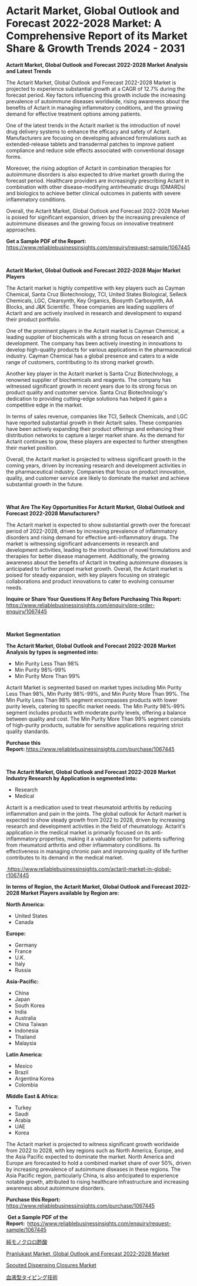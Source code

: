 <p><h1>Actarit Market, Global Outlook and Forecast 2022-2028 Market: A Comprehensive Report of its Market Share & Growth Trends 2024 - 2031</h1></p><p><strong>Actarit Market, Global Outlook and Forecast 2022-2028 Market Analysis and Latest Trends</strong></p>
<p><p>The Actarit Market, Global Outlook and Forecast 2022-2028 Market is projected to experience substantial growth at a CAGR of 12.7% during the forecast period. Key factors influencing this growth include the increasing prevalence of autoimmune diseases worldwide, rising awareness about the benefits of Actarit in managing inflammatory conditions, and the growing demand for effective treatment options among patients.</p><p>One of the latest trends in the Actarit market is the introduction of novel drug delivery systems to enhance the efficacy and safety of Actarit. Manufacturers are focusing on developing advanced formulations such as extended-release tablets and transdermal patches to improve patient compliance and reduce side effects associated with conventional dosage forms.</p><p>Moreover, the rising adoption of Actarit in combination therapies for autoimmune disorders is also expected to drive market growth during the forecast period. Healthcare providers are increasingly prescribing Actarit in combination with other disease-modifying antirheumatic drugs (DMARDs) and biologics to achieve better clinical outcomes in patients with severe inflammatory conditions.</p><p>Overall, the Actarit Market, Global Outlook and Forecast 2022-2028 Market is poised for significant expansion, driven by the increasing prevalence of autoimmune diseases and the growing focus on innovative treatment approaches.</p></p>
<p><strong>Get a Sample PDF of the Report:&nbsp;</strong> <a href="https://www.reliablebusinessinsights.com/enquiry/request-sample/1067445">https://www.reliablebusinessinsights.com/enquiry/request-sample/1067445</a></p>
<p>&nbsp;</p>
<p><strong>Actarit Market, Global Outlook and Forecast 2022-2028 Major Market Players</strong></p>
<p><p>The Actarit market is highly competitive with key players such as Cayman Chemical, Santa Cruz Biotechnology, TCI, United States Biological, Selleck Chemicals, LGC, Clearsynth, Key Organics, Biosynth Carbosynth, AA Blocks, and J&K Scientific. These companies are leading suppliers of Actarit and are actively involved in research and development to expand their product portfolio.</p><p>One of the prominent players in the Actarit market is Cayman Chemical, a leading supplier of biochemicals with a strong focus on research and development. The company has been actively investing in innovations to develop high-quality products for various applications in the pharmaceutical industry. Cayman Chemical has a global presence and caters to a wide range of customers, contributing to its strong market growth.</p><p>Another key player in the Actarit market is Santa Cruz Biotechnology, a renowned supplier of biochemicals and reagents. The company has witnessed significant growth in recent years due to its strong focus on product quality and customer service. Santa Cruz Biotechnology's dedication to providing cutting-edge solutions has helped it gain a competitive edge in the market.</p><p>In terms of sales revenue, companies like TCI, Selleck Chemicals, and LGC have reported substantial growth in their Actarit sales. These companies have been actively expanding their product offerings and enhancing their distribution networks to capture a larger market share. As the demand for Actarit continues to grow, these players are expected to further strengthen their market position.</p><p>Overall, the Actarit market is projected to witness significant growth in the coming years, driven by increasing research and development activities in the pharmaceutical industry. Companies that focus on product innovation, quality, and customer service are likely to dominate the market and achieve substantial growth in the future.</p></p>
<p>&nbsp;</p>
<p><strong>What Are The Key Opportunities For Actarit Market, Global Outlook and Forecast 2022-2028 Manufacturers?</strong></p>
<p><p>The Actarit market is expected to show substantial growth over the forecast period of 2022-2028, driven by increasing prevalence of inflammatory disorders and rising demand for effective anti-inflammatory drugs. The market is witnessing significant advancements in research and development activities, leading to the introduction of novel formulations and therapies for better disease management. Additionally, the growing awareness about the benefits of Actarit in treating autoimmune diseases is anticipated to further propel market growth. Overall, the Actarit market is poised for steady expansion, with key players focusing on strategic collaborations and product innovations to cater to evolving consumer needs.</p></p>
<p><strong>Inquire or Share Your Questions If Any Before Purchasing This Report:</strong> <a href="https://www.reliablebusinessinsights.com/enquiry/pre-order-enquiry/1067445">https://www.reliablebusinessinsights.com/enquiry/pre-order-enquiry/1067445</a></p>
<p>&nbsp;</p>
<p><strong>Market Segmentation</strong></p>
<p><strong>The Actarit Market, Global Outlook and Forecast 2022-2028 Market Analysis by types is segmented into:</strong></p>
<p><ul><li>Min Purity Less Than 98%</li><li>Min Purity 98%-99%</li><li>Min Purity More Than 99%</li></ul></p>
<p><p>Actarit Market is segmented based on market types including Min Purity Less Than 98%, Min Purity 98%-99%, and Min Purity More Than 99%. The Min Purity Less Than 98% segment encompasses products with lower purity levels, catering to specific market needs. The Min Purity 98%-99% segment includes products with moderate purity levels, offering a balance between quality and cost. The Min Purity More Than 99% segment consists of high-purity products, suitable for sensitive applications requiring strict quality standards.</p></p>
<p><strong>Purchase this Report:&nbsp;</strong><a href="https://www.reliablebusinessinsights.com/purchase/1067445">https://www.reliablebusinessinsights.com/purchase/1067445</a></p>
<p>&nbsp;</p>
<p><strong>The Actarit Market, Global Outlook and Forecast 2022-2028 Market Industry Research by Application is segmented into:</strong></p>
<p><ul><li>Research</li><li>Medical</li></ul></p>
<p><p>Actarit is a medication used to treat rheumatoid arthritis by reducing inflammation and pain in the joints. The global outlook for Actarit market is expected to show steady growth from 2022 to 2028, driven by increasing research and development activities in the field of rheumatology. Actarit's application in the medical market is primarily focused on its anti-inflammatory properties, making it a valuable option for patients suffering from rheumatoid arthritis and other inflammatory conditions. Its effectiveness in managing chronic pain and improving quality of life further contributes to its demand in the medical market.</p></p>
<p><a href="https://www.reliablebusinessinsights.com/actarit-market-in-global-r1067445">&nbsp;https://www.reliablebusinessinsights.com/actarit-market-in-global-r1067445</a></p>
<p><strong>In terms of Region, the Actarit Market, Global Outlook and Forecast 2022-2028 Market Players available by Region are:</strong></p>
<p>
    <p> <strong> North America: </strong>
        <ul>
            <li>United States</li>
            <li>Canada</li>
        </ul>
        </p> 
    <p> <strong> Europe: </strong>
        <ul>
            <li>Germany</li>
            <li>France</li>
            <li>U.K.</li>
            <li>Italy</li>
            <li>Russia</li>
        </ul>
        </p> 
    <p> <strong> Asia-Pacific: </strong>
        <ul>
            <li>China</li>
            <li>Japan</li>
            <li>South Korea</li>
            <li>India</li>
            <li>Australia</li>
            <li>China Taiwan</li>
            <li>Indonesia</li>
            <li>Thailand</li>
            <li>Malaysia</li>
        </ul>
        </p> 
    <p> <strong> Latin America: </strong>
        <ul>
            <li>Mexico</li>
            <li>Brazil</li>
            <li>Argentina Korea</li>
            <li>Colombia</li>
        </ul>
        </p> 
    <p> <strong> Middle East & Africa: </strong>
        <ul>
            <li>Turkey</li>
            <li>Saudi</li>
            <li>Arabia</li>
            <li>UAE</li>
            <li>Korea</li>
        </ul>
    </p>
    </p>
<p><p>The Actarit market is projected to witness significant growth worldwide from 2022 to 2028, with key regions such as North America, Europe, and the Asia Pacific expected to dominate the market. North America and Europe are forecasted to hold a combined market share of over 50%, driven by increasing prevalence of autoimmune diseases in these regions. The Asia Pacific region, particularly China, is also anticipated to experience notable growth, attributed to rising healthcare infrastructure and increasing awareness about autoimmune disorders.</p></p>
<p><strong>Purchase this Report: </strong><a href="https://www.reliablebusinessinsights.com/purchase/1067445">https://www.reliablebusinessinsights.com/purchase/1067445</a></p>
<p>&nbsp;<strong>Get a Sample PDF of the Report:&nbsp;&nbsp;</strong><a href="https://www.reliablebusinessinsights.com/enquiry/request-sample/1067445">https://www.reliablebusinessinsights.com/enquiry/request-sample/1067445</a></p>
<p><strong></strong></p>
<p><p><a href="https://github.com/tanyaali3/Market-Research-Report-List-1/blob/main/960134586762.md">純モノクロロ酢酸</a></p><p><a href="https://github.com/MyrticeDare2023/Market-Research-Report-List-1/blob/main/pranlukast-market-global-outlook-and-forecast-2022-2028-market.md">Pranlukast Market, Global Outlook and Forecast 2022-2028 Market</a></p><p><a href="https://issuu.com/reportprime-2/docs/spouted-dispensing-closures-market-size-2030.pptx">Spouted Dispensing Closures Market</a></p><p><a href="https://github.com/DwightHuels1/Market-Research-Report-List-1/blob/main/534729986763.md">血液型タイピング技術</a></p></p>